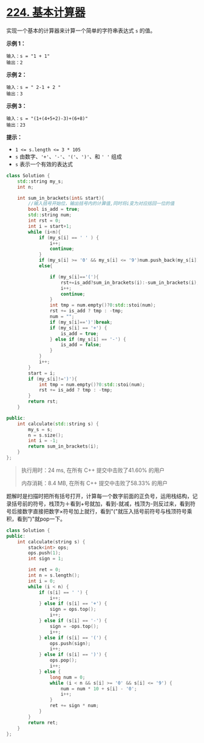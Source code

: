 # [224. 基本计算器](https://leetcode-cn.com/problems/basic-calculator/)

实现一个基本的计算器来计算一个简单的字符串表达式 `s` 的值。

 

**示例 1：**

```
输入：s = "1 + 1"
输出：2
```

**示例 2：**

```
输入：s = " 2-1 + 2 "
输出：3
```

**示例 3：**

```
输入：s = "(1+(4+5+2)-3)+(6+8)"
输出：23
```

 

**提示：**

- `1 <= s.length <= 3 * 105`
- `s` 由数字、`'+'`、`'-'`、`'('`、`')'`、和 `' '` 组成
- `s` 表示一个有效的表达式

```c++
class Solution {
    std::string my_s;
    int n;

    int sum_in_brackets(int& start){
        //输入括号开始位，输出括号内的计算值,同时将i变为对应括回一位的值
        bool is_add = true;
        std::string num;
        int rst = 0;
        int i = start+1;
        while (i<n){
            if (my_s[i] == ' ' ) {
                i++;
                continue;
            }
            if (my_s[i] >= '0' && my_s[i] <= '9')num.push_back(my_s[i]);
            else{

                if (my_s[i]=='('){
                    rst+=is_add?sum_in_brackets(i):-sum_in_brackets(i);
                    i++;
                    continue;
                }
                int tmp = num.empty()?0:std::stoi(num);
                rst += is_add ? tmp : -tmp;
                num = "";
                if (my_s[i]==')')break;
                if (my_s[i] == '+') {
                    is_add = true;
                } else if (my_s[i] == '-') {
                    is_add = false;
                }
            }
            i++;
        }
        start = i;
        if (my_s[i]!=')'){
            int tmp = num.empty()?0:std::stoi(num);
            rst += is_add ? tmp : -tmp;
        }
        return rst;
    }

public:
    int calculate(std::string s) {
        my_s = s;
        n = s.size();
        int i = -1;
        return sum_in_brackets(i);
    }
};
```

> 执行用时：24 ms, 在所有 C++ 提交中击败了41.60% 的用户
>
> 内存消耗：8.4 MB, 在所有 C++ 提交中击败了58.33% 的用户

题解时是扫描时把所有括号打开，计算每一个数字前面的正负号，运用栈结构，记录括号前的符号，栈顶为＋看到+号就加，看到-就减，栈顶为-则反过来，看到符号后接数字直接把数字×符号加上就行，看到"("就压入括号前符号与栈顶符号乘积，看到")"就pop一下。

```c++
class Solution {
public:
    int calculate(string s) {
        stack<int> ops;
        ops.push(1);
        int sign = 1;

        int ret = 0;
        int n = s.length();
        int i = 0;
        while (i < n) {
            if (s[i] == ' ') {
                i++;
            } else if (s[i] == '+') {
                sign = ops.top();
                i++;
            } else if (s[i] == '-') {
                sign = -ops.top();
                i++;
            } else if (s[i] == '(') {
                ops.push(sign);
                i++;
            } else if (s[i] == ')') {
                ops.pop();
                i++;
            } else {
                long num = 0;
                while (i < n && s[i] >= '0' && s[i] <= '9') {
                    num = num * 10 + s[i] - '0';
                    i++;
                }
                ret += sign * num;
            }
        }
        return ret;
    }
};
```



